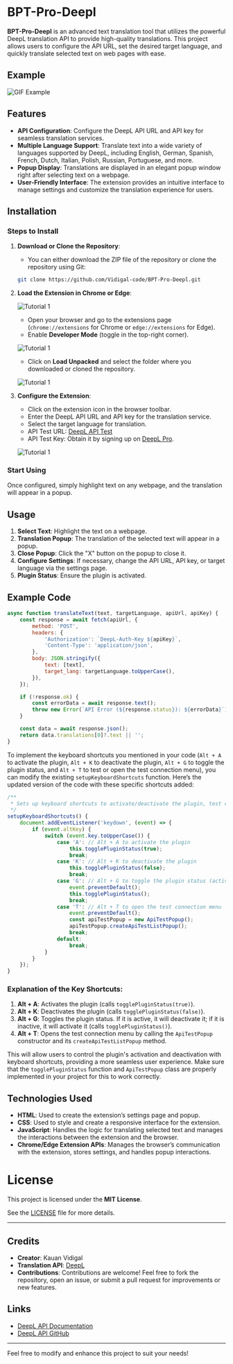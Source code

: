 # BPT-Pro-Deepl

**BPT-Pro-Deepl** is an advanced text translation tool that utilizes the powerful DeepL translation API to
provide high-quality translations. This project allows users to configure the API URL, set the desired target language,
and quickly translate selected text on web pages with ease.

## Example

![GIF Example](https://github.com/Vidigal-code/BPT-Pro-Deepl/blob/main/example/example-1.gif?raw=true)

## Features

- **API Configuration**: Configure the DeepL API URL and API key for seamless translation services.
- **Multiple Language Support**: Translate text into a wide variety of languages supported by DeepL, including English,
  German, Spanish, French, Dutch, Italian, Polish, Russian, Portuguese, and more.
- **Popup Display**: Translations are displayed in an elegant popup window right after selecting text on a webpage.
- **User-Friendly Interface**: The extension provides an intuitive interface to manage settings and customize the
  translation experience for users.

## Installation

### Steps to Install

1. **Download or Clone the Repository**:
    - You can either download the ZIP file of the repository or clone the repository using Git:

   ```bash
   git clone https://github.com/Vidigal-code/BPT-Pro-Deepl.git
   ```

2. **Load the Extension in Chrome or Edge**:

   ![Tutorial 1](https://github.com/Vidigal-code/BPT-Pro-Deepl/blob/main/example/tutorial-3.png?raw=true)

    - Open your browser and go to the extensions page (`chrome://extensions` for Chrome or `edge://extensions` for
      Edge).
    - Enable **Developer Mode** (toggle in the top-right corner).

   ![Tutorial 1](https://github.com/Vidigal-code/BPT-Pro-Deepl/blob/main/example/tutorial-0.png?raw=true)

    - Click on **Load Unpacked** and select the folder where you downloaded or cloned the repository.

   ![Tutorial 1](https://github.com/Vidigal-code/BPT-Pro-Deepl/blob/main/example/tutorial-1.png?raw=true)

4. **Configure the Extension**:
    - Click on the extension icon in the browser toolbar.
    - Enter the DeepL API URL and API key for the translation service.
    - Select the target language for translation.
    - API Test URL: [DeepL API Test](https://www.deepl.com/pro#developer)
    - API Test Key: Obtain it by signing up on [DeepL Pro](https://www.deepl.com/pro).

   ![Tutorial 1](https://github.com/Vidigal-code/BPT-Pro-Deepl/blob/main/example/example-2.png?raw=true)

### Start Using

Once configured, simply highlight text on any webpage, and the translation will appear in a popup.

## Usage

1. **Select Text**: Highlight the text on a webpage.
2. **Translation Popup**: The translation of the selected text will appear in a popup.
3. **Close Popup**: Click the "X" button on the popup to close it.
4. **Configure Settings**: If necessary, change the API URL, API key, or target language via the settings page.
5. **Plugin Status**: Ensure the plugin is activated.

## Example Code

```javascript
async function translateText(text, targetLanguage, apiUrl, apiKey) {
    const response = await fetch(apiUrl, {
        method: 'POST',
        headers: {
            'Authorization': `DeepL-Auth-Key ${apiKey}`,
            'Content-Type': 'application/json',
        },
        body: JSON.stringify({
            text: [text],
            target_lang: targetLanguage.toUpperCase(),
        }),
    });

    if (!response.ok) {
        const errorData = await response.text();
        throw new Error(`API Error (${response.status}): ${errorData}`);
    }

    const data = await response.json();
    return data.translations[0]?.text || '';
}
```


To implement the keyboard shortcuts you mentioned in your code (`Alt + A` to activate the plugin, `Alt + K` to deactivate the plugin, `Alt + G` to toggle the plugin status, and `Alt + T` to test or open the test connection menu), you can modify the existing `setupKeyboardShortcuts` function. Here’s the updated version of the code with these specific shortcuts added:

```javascript
/**
 * Sets up keyboard shortcuts to activate/deactivate the plugin, test connection, and toggle the plugin status.
 */
setupKeyboardShortcuts() {
    document.addEventListener('keydown', (event) => {
        if (event.altKey) {
            switch (event.key.toUpperCase()) {
                case 'A': // Alt + A to activate the plugin
                    this.togglePluginStatus(true);
                    break;
                case 'K': // Alt + K to deactivate the plugin
                    this.togglePluginStatus(false);
                    break;
                case 'G': // Alt + G to toggle the plugin status (activate if deactivated, deactivate if active)
                    event.preventDefault();
                    this.togglePluginStatus();
                    break;
                case 'T': // Alt + T to open the test connection menu
                    event.preventDefault();
                    const apiTestPopup = new ApiTestPopup();
                    apiTestPopup.createApiTestListPopup();
                    break;
                default:
                    break;
            }
        }
    });
}
```

### Explanation of the Key Shortcuts:
1. **Alt + A**: Activates the plugin (calls `togglePluginStatus(true)`).
2. **Alt + K**: Deactivates the plugin (calls `togglePluginStatus(false)`).
3. **Alt + G**: Toggles the plugin status. If it is active, it will deactivate it; if it is inactive, it will activate it (calls `togglePluginStatus()`).
4. **Alt + T**: Opens the test connection menu by calling the `ApiTestPopup` constructor and its `createApiTestListPopup` method.

This will allow users to control the plugin's activation and deactivation with keyboard shortcuts, providing a more seamless user experience. Make sure that the `togglePluginStatus` function and `ApiTestPopup` class are properly implemented in your project for this to work correctly.

## Technologies Used

- **HTML**: Used to create the extension’s settings page and popup.
- **CSS**: Used to style and create a responsive interface for the extension.
- **JavaScript**: Handles the logic for translating selected text and manages the interactions between the extension and
  the browser.
- **Chrome/Edge Extension APIs**: Manages the browser’s communication with the extension, stores settings, and handles
  popup interactions.

# License

This project is licensed under the **MIT License**.

See the [LICENSE](https://github.com/Vidigal-code/BPT-Pro-Deepl/blob/main/License.mit) file for more details.

---

## Credits

- **Creator**: Kauan Vidigal
- **Translation API**: [DeepL](https://www.deepl.com/)
- **Contributions**: Contributions are welcome! Feel free to fork the repository, open an issue, or submit a pull
  request for improvements or new features.

## Links

- [DeepL API Documentation](https://www.deepl.com/docs-api)
- [DeepL API GitHub](https://github.com/DeepLcom/deepl-node)

---

Feel free to modify and enhance this project to suit your needs!


